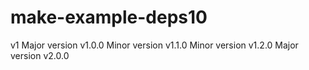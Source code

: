 # make-example-deps10
v1
Major version v1.0.0
Minor version v1.1.0
Minor version v1.2.0
Major version v2.0.0
